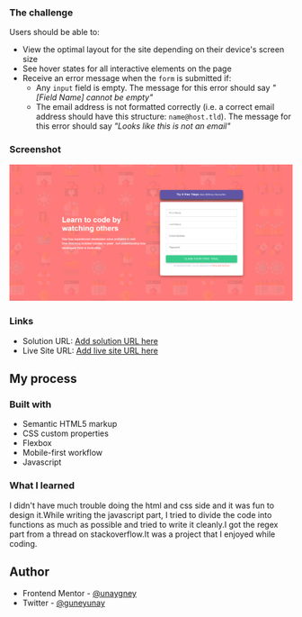 

### The challenge

Users should be able to:

- View the optimal layout for the site depending on their device's screen size
- See hover states for all interactive elements on the page
- Receive an error message when the `form` is submitted if:
  - Any `input` field is empty. The message for this error should say *"[Field Name] cannot be empty"*
  - The email address is not formatted correctly (i.e. a correct email address should have this structure: `name@host.tld`). The message for this error should say *"Looks like this is not an email"*

### Screenshot

![desktop](./screenshot/desktop.png)



### Links

- Solution URL: [Add solution URL here](https://your-solution-url.com)
- Live Site URL: [Add live site URL here](https://your-live-site-url.com)

## My process

### Built with

- Semantic HTML5 markup
- CSS custom properties
- Flexbox
- Mobile-first workflow
- Javascript


### What I learned

I didn't have much trouble doing the html and css side and it was fun to design it.While writing the javascript part, I tried to divide the code into functions as much as possible and tried to write it cleanly.I got the regex part from a thread on stackoverflow.It was a project that I enjoyed while coding.





## Author

- Frontend Mentor - [@unaygney](https://www.frontendmentor.io/profile/unaygney)
- Twitter - [@guneyunay](https://www.twitter.com/guneyunay)


